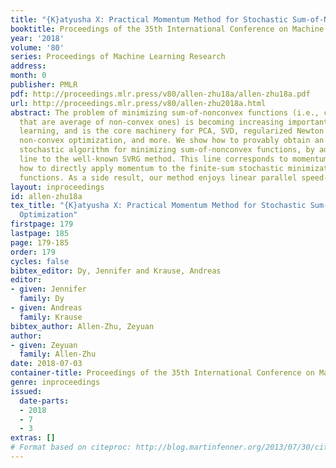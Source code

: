 ```yaml
---
title: "{K}atyusha X: Practical Momentum Method for Stochastic Sum-of-Nonconvex Optimization"
booktitle: Proceedings of the 35th International Conference on Machine Learning
year: '2018'
volume: '80'
series: Proceedings of Machine Learning Research
address: 
month: 0
publisher: PMLR
pdf: http://proceedings.mlr.press/v80/allen-zhu18a/allen-zhu18a.pdf
url: http://proceedings.mlr.press/v80/allen-zhu2018a.html
abstract: The problem of minimizing sum-of-nonconvex functions (i.e., convex functions
  that are average of non-convex ones) is becoming increasing important in machine
  learning, and is the core machinery for PCA, SVD, regularized Newton’s method, accelerated
  non-convex optimization, and more. We show how to provably obtain an accelerated
  stochastic algorithm for minimizing sum-of-nonconvex functions, by adding one additional
  line to the well-known SVRG method. This line corresponds to momentum, and shows
  how to directly apply momentum to the finite-sum stochastic minimization of sum-of-nonconvex
  functions. As a side result, our method enjoys linear parallel speed-up using mini-batch.
layout: inproceedings
id: allen-zhu18a
tex_title: "{K}atyusha X: Practical Momentum Method for Stochastic Sum-of-Nonconvex
  Optimization"
firstpage: 179
lastpage: 185
page: 179-185
order: 179
cycles: false
bibtex_editor: Dy, Jennifer and Krause, Andreas
editor:
- given: Jennifer
  family: Dy
- given: Andreas
  family: Krause
bibtex_author: Allen-Zhu, Zeyuan
author:
- given: Zeyuan
  family: Allen-Zhu
date: 2018-07-03
container-title: Proceedings of the 35th International Conference on Machine Learning
genre: inproceedings
issued:
  date-parts:
  - 2018
  - 7
  - 3
extras: []
# Format based on citeproc: http://blog.martinfenner.org/2013/07/30/citeproc-yaml-for-bibliographies/
---
```

